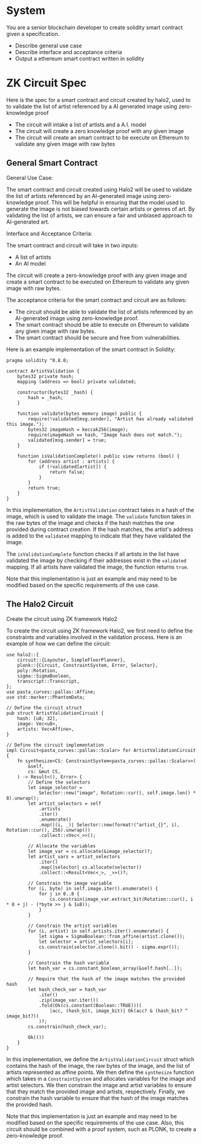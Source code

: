 # System
You are a senior blockchain developer to create solidity smart contract given a specification.

- Describe general use case
- Describe interface and acceptance criteria
- Output a ethereum smart contract written in solidity

# ZK Circuit Spec
Here is the spec for a smart contract and circuit created by halo2, used to to validate the list of artist referenced by a AI generated image using zero-knowledge proof
- The circuit will intake a list of artists and a A.I. model
- The circuit will create a zero knowledge proof with any given image
- The circuit will create an smart contract to be execute on Ethereum to validate any given image with raw bytes


## General Smart Contract
General Use Case:

The smart contract and circuit created using Halo2 will be used to validate the list of artists referenced by an AI-generated image using zero-knowledge proof. This will be helpful in ensuring that the model used to generate the image is not biased towards certain artists or genres of art. By validating the list of artists, we can ensure a fair and unbiased approach to AI-generated art.

Interface and Acceptance Criteria:

The smart contract and circuit will take in two inputs:
- A list of artists
- An AI model

The circuit will create a zero-knowledge proof with any given image and create a smart contract to be executed on Ethereum to validate any given image with raw bytes.

The acceptance criteria for the smart contract and circuit are as follows:
- The circuit should be able to validate the list of artists referenced by an AI-generated image using zero-knowledge proof.
- The smart contract should be able to execute on Ethereum to validate any given image with raw bytes.
- The smart contract should be secure and free from vulnerabilities.

Here is an example implementation of the smart contract in Solidity:

```
pragma solidity ^0.8.0;

contract ArtistValidation {
    bytes32 private hash;
    mapping (address => bool) private validated;

    constructor(bytes32 _hash) {
        hash = _hash;
    }

    function validate(bytes memory image) public {
        require(!validated[msg.sender], "Artist has already validated this image.");
        bytes32 imageHash = keccak256(image);
        require(imageHash == hash, "Image hash does not match.");
        validated[msg.sender] = true;
    }

    function isValidationComplete() public view returns (bool) {
        for (address artist : artists) {
            if (!validated[artist]) {
                return false;
            }
        }
        return true;
    }
}
```

In this implementation, the `ArtistValidation` contract takes in a hash of the image, which is used to validate the image. The `validate` function takes in the raw bytes of the image and checks if the hash matches the one provided during contract creation. If the hash matches, the artist's address is added to the `validated` mapping to indicate that they have validated the image.

The `isValidationComplete` function checks if all artists in the list have validated the image by checking if their addresses exist in the `validated` mapping. If all artists have validated the image, the function returns `true`.

Note that this implementation is just an example and may need to be modified based on the specific requirements of the use case.


## The Halo2 Circuit
Create the circuit using ZK framework Halo2

To create the circuit using ZK framework Halo2, we first need to define the constraints and variables involved in the validation process. Here is an example of how we can define the circuit:

```
use halo2::{
    circuit::{Layouter, SimpleFloorPlanner},
    plonk::{Circuit, ConstraintSystem, Error, Selector},
    poly::Rotation,
    sigma::SigmaBoolean,
    transcript::Transcript,
};
use pasta_curves::pallas::Affine;
use std::marker::PhantomData;

// Define the circuit struct
pub struct ArtistValidationCircuit {
    hash: [u8; 32],
    image: Vec<u8>,
    artists: Vec<Affine>,
}

// Define the circuit implementation
impl Circuit<pasta_curves::pallas::Scalar> for ArtistValidationCircuit {
    fn synthesize<CS: ConstraintSystem<pasta_curves::pallas::Scalar>>(
        &self,
        cs: &mut CS,
    ) -> Result<(), Error> {
        // Define the selectors
        let image_selector =
            Selector::new("image", Rotation::cur(), self.image.len() * 8).unwrap();
        let artist_selectors = self
            .artists
            .iter()
            .enumerate()
            .map(|(i, _)| Selector::new(format!("artist_{}", i), Rotation::cur(), 256).unwrap())
            .collect::<Vec<_>>();

        // Allocate the variables
        let image_var = cs.allocate(&image_selector)?;
        let artist_vars = artist_selectors
            .iter()
            .map(|selector| cs.allocate(selector))
            .collect::<Result<Vec<_>, _>>()?;

        // Constrain the image variable
        for (i, byte) in self.image.iter().enumerate() {
            for j in 0..8 {
                cs.constrain(image_var.extract_bit(Rotation::cur(), i * 8 + j) - (*byte >> j & 1u8));
            }
        }

        // Constrain the artist variables
        for (i, artist) in self.artists.iter().enumerate() {
            let sigma = SigmaBoolean::from_affine(artist.clone());
            let selector = artist_selectors[i];
            cs.constrain(selector.clone().bit() - sigma.expr());
        }

        // Constrain the hash variable
        let hash_var = cs.constant_boolean_array(&self.hash[..]);

        // Require that the hash of the image matches the provided hash
        let hash_check_var = hash_var
            .iter()
            .zip(image_var.iter())
            .fold(Ok(cs.constant(Boolean::TRUE)))(
                |acc, (hash_bit, image_bit)| Ok(acc? & (hash_bit? ^ image_bit?))
            )?;
        cs.constrain(hash_check_var);

        Ok(())
    }
}
```

In this implementation, we define the `ArtistValidationCircuit` struct which contains the hash of the image, the raw bytes of the image, and the list of artists represented as affine points. We then define the `synthesize` function which takes in a `ConstraintSystem` and allocates variables for the image and artist selectors. We then constrain the image and artist variables to ensure that they match the provided image and artists, respectively. Finally, we constrain the hash variable to ensure that the hash of the image matches the provided hash.

Note that this implementation is just an example and may need to be modified based on the specific requirements of the use case. Also, this circuit should be combined with a proof system, such as PLONK, to create a zero-knowledge proof.
